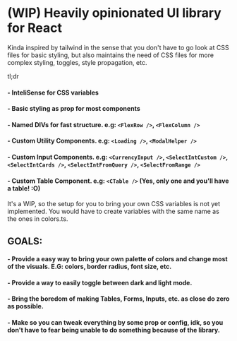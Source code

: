# (WIP) Heavily opinionated UI library for React

Kinda inspired by tailwind in the sense that you don't have to go look at CSS files for basic styling, but also maintains the need of CSS files for more complex styling, toggles, style propagation, etc.

tl;dr

#### - InteliSense for CSS variables
#### - Basic styling as prop for most components
#### - Named DIVs for fast structure. e.g: `<FlexRow />`, `<FlexColumn />`
#### - Custom Utility Components. e.g: `<Loading />`, `<ModalHelper />`
#### - Custom Input Components. e.g: `<CurrencyInput />`, `<SelectIntCustom />`, `<SelectIntCards />`, `<SelectIntFromQuery />`, `<SelectFromRange />`
#### - Custom Table Component. e.g: `<CTable />` (Yes, only one and you'll have a table! :O)

It's  a WIP, so the setup for you to bring your own CSS variables is not yet implemented. You would have to create variables with the same name as the ones in colors.ts.

## GOALS:
#### - Provide a easy way to bring your own palette of colors and change most of the visuals. E.G: colors, border radius, font size, etc.
#### - Provide a way to easily toggle between dark and light mode.
#### - Bring the boredom of making Tables, Forms, Inputs, etc. as close do zero as possible.
#### - Make so you can tweak everything by some prop or config, idk, so you don't have to fear being unable to do something because of the library.